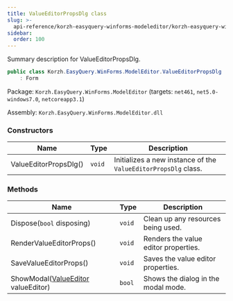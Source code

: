 ```yaml
---
title: ValueEditorPropsDlg class
slug: >-
  api-reference/korzh-easyquery-winforms-modeleditor/korzh-easyquery-winforms-modeleditor-namespace/valueeditorpropsdlg-class
sidebar:
  order: 100
---
```


Summary description for ValueEditorPropsDlg.
```csharp
public class Korzh.EasyQuery.WinForms.ModelEditor.ValueEditorPropsDlg
    : Form

```
Package: `Korzh.EasyQuery.WinForms.ModelEditor` (targets: `net461`, `net5.0-windows7.0`, `netcoreapp3.1`)

Assembly: `Korzh.EasyQuery.WinForms.ModelEditor.dll`

### Constructors

| Name | Type | Description | 
| --- | --- | --- | 
| ValueEditorPropsDlg() | `void` | Initializes a new instance of the `ValueEditorPropsDlg` class. | 


### Methods

| Name | Type | Description | 
| --- | --- | --- | 
| Dispose(`bool` disposing) | `void` | Clean up any resources being used. | 
| RenderValueEditorProps() | `void` | Renders the value editor properties. | 
| SaveValueEditorProps() | `void` | Saves the value editor properties. | 
| ShowModal([ValueEditor](///easyquery/docs/api-reference/easydata-core/easydata-namespace/valueeditor-class) valueEditor) | `bool` | Shows the dialog in the modal mode. |
